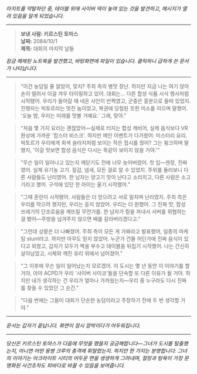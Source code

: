 _아지트를 약탈하던 중, 테이블 위에 사이버 덱이 놓여 있는 것을 발견하고, 메시지가 열려 있음을 알게 되었습니다._

---

> **보낸 사람: 키르스틴 토마스**  
> **날짜:** 2084/10/1  
> **제목:** 대회의 마지막 날들

_잠금 해제된 노트북을 발견했고, 바탕화면에 파일이 있습니다. 클릭하니 급하게 쓴 문서가 나타납니다._

---

> "이건 농담일 줄 알았어, 맞지? 주최 측의 병맛 장난. 하지만 지금 나는 여기 앉아 손이 떨려서 이걸 겨우 타이핑하고 있어. 대회는... 다른 합성 식품 시식 행사처럼 시작됐어. 우리가 들어갈 때 네온 사인이 반짝였고, 군중은 흥분으로 들떠 있었지. 진행자는 빅토르라는 멋진 놈이었고, 복권에 당첨된 듯한 미소를 지으며 말했어. '오늘 밤, 우리는 미래를 맛볼 거예요.' 그래, 맞아."

> "처음 몇 가지 요리는 괜찮았어—실제로 터지는 합성 캐비어, 실제 음식보다 VR 환상에 가까운 '랍스터 비스크'. 하지만 메인 이벤트가 다가왔어: 미스터리 요리. 빅토르가 우리에게 회색 슬러지처럼 보이는 작은 접시를 줬어? 그는 윙크하며 말했지, '이걸 맛보면 합성 음식은 다시는 똑같이 보이지 않을 거야.'"

> "무슨 일이 일어나고 있는지 깨닫기도 전에 너무 늦어버렸어. 첫 입—젠장, 진짜였어. 실제 유기농 고기. 질감, 냄새, 모든 걸로 알 수 있었지. 주위를 둘러보니 다른 사람들도 난리였어. 한 남자는 양고기 맛이 난다고 소리치고, 다른 사람은 소고기라고 했어. 구석에 있던 한 아이는 울기 시작했어."

> "그때 혼란이 시작됐어. 사람들은 더 얻으려고 서로 밀치며 난리였지. 주최 측은 우리를 막으려 했지만, 우리는 듣지 않았어. 우리는 더 원했어. 그 진짜 맛, 합성 쓰레기의 단조로움을 깨뜨릴 무언가를. 한 남자가 칼을 꺼내서 서버를 위협하는 걸 봤어—주방을 넘겨주지 않으면 배를 갈라버리겠다고."

> "그런데 상황은 더 나빠졌어. 주최 측이 모든 게 가짜라고 발표했어, 일종의 마케팅 stunt라고. 하지만 아무도 믿지 않았어. 누군가 건물 어딘가에 진짜 음식이 있다고 외쳤고, 갑자기 모두가 벽을 부수고 테이블을 뒤집기 시작했어. 나는 간신히 살아남았고, 시체와 깨진 유리 위에서 넘어졌어."

> "그 이후에 무슨 일이 일어났는지 모르겠어. 이 도시는 몇 년 동안 이 이야기를 할 거야, 아마 ACPD가 우리 '사이버 사이코'들을 단속할 또 다른 이유가 될 거야. 하지만 내가 생각하는 건 우리가 얼마나 가까웠는지—우리 중 누구라도 다시 진짜를 찾을 수 있었던 그 순간."

> "다음 번에는 그들이 대회가 단순한 농담이라고 주장하기 전에 두 번 생각할 거야."

---

_문서는 갑자기 끝납니다. 화면이 잠시 깜박이다가 어두워집니다._

---

_당신은 키르스틴 토마스가 다음에 무엇을 했을지 궁금해합니다—그녀가 도시를 탈출했는지, 아니면 어떤 용병 크루의 총격에 휘말렸는지. 하지만 한 가지는 분명합니다: 그녀의 이야기는 아크라이트 시티의 어두운 면을 생생하게 그려내며, 절망과 탐욕이 가장 문명화된 사건조차도 피바다로 바꿀 수 있음을 보여줍니다._
